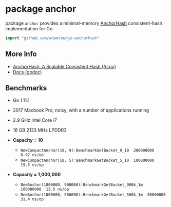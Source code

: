 # package anchor

package `anchor` provides a minimal-memory [AnchorHash](https://arxiv.org/abs/1812.09674) consistent-hash implementation for Go.

```go
import "github.com/wdamron/go-anchorhash"
```

## More Info

* [AnchorHash: A Scalable Consistent Hash (Arxiv)](https://arxiv.org/abs/1812.09674)
* [Docs (godoc)](https://godoc.org/github.com/wdamron/go-anchorhash)

## Benchmarks

* Go 1.11.1
* 2017 Macbook Pro; noisy, with a number of applications running
* 2.9 GHz Intel Core i7
* 16 GB 2133 MHz LPDDR3

* **Capacity = 10**
  * `NewCompactAnchor(10, 9)`: `BenchmarkGetBucket_9_10  200000000  8.97 ns/op`
  * `NewCompactAnchor(10, 5)`: `BenchmarkGetBucket_5_10  100000000  19.5 ns/op`
* **Capacity = 1,000,000**
  * `NewAnchor(1000000, 900000)`: `BenchmarkGetBucket_900k_1m  100000000  13.5 ns/op`
  * `NewAnchor(1000000, 500000)`: `BenchmarkGetBucket_500k_1m  50000000   31.4 ns/op`

